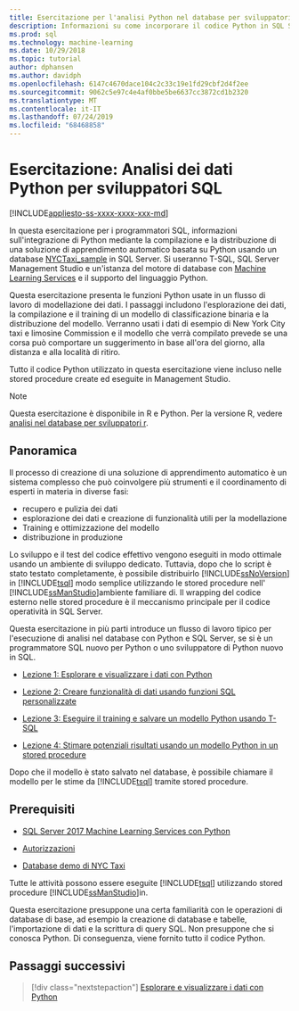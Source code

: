 ```yaml
---
title: Esercitazione per l'analisi Python nel database per sviluppatori SQL
description: Informazioni su come incorporare il codice Python in SQL Server stored procedure e funzioni T-SQL.
ms.prod: sql
ms.technology: machine-learning
ms.date: 10/29/2018
ms.topic: tutorial
author: dphansen
ms.author: davidph
ms.openlocfilehash: 6147c4670dace104c2c33c19e1fd29cbf2d4f2ee
ms.sourcegitcommit: 9062c5e97c4e4af0bbe5be6637cc3872cd1b2320
ms.translationtype: MT
ms.contentlocale: it-IT
ms.lasthandoff: 07/24/2019
ms.locfileid: "68468858"
---
```

# <a name="tutorial-python-data-analytics-for-sql-developers"></a>Esercitazione: Analisi dei dati Python per sviluppatori SQL
[!INCLUDE[appliesto-ss-xxxx-xxxx-xxx-md](../../includes/appliesto-ss-xxxx-xxxx-xxx-md.md)]

In questa esercitazione per i programmatori SQL, informazioni sull'integrazione di Python mediante la compilazione e la distribuzione di una soluzione di apprendimento automatico basata su Python usando un database [NYCTaxi_sample](demo-data-nyctaxi-in-sql.md) in SQL Server. Si useranno T-SQL, SQL Server Management Studio e un'istanza del motore di database con [Machine Learning Services](../install/sql-machine-learning-services-windows-install.md) e il supporto del linguaggio Python.

Questa esercitazione presenta le funzioni Python usate in un flusso di lavoro di modellazione dei dati. I passaggi includono l'esplorazione dei dati, la compilazione e il training di un modello di classificazione binaria e la distribuzione del modello. Verranno usati i dati di esempio di New York City taxi e limosine Commission e il modello che verrà compilato prevede se una corsa può comportare un suggerimento in base all'ora del giorno, alla distanza e alla località di ritiro. 

Tutto il codice Python utilizzato in questa esercitazione viene incluso nelle stored procedure create ed eseguite in Management Studio.

> [!NOTE]
> Questa esercitazione è disponibile in R e Python. Per la versione R, vedere [analisi nel database per sviluppatori r](sqldev-in-database-r-for-sql-developers.md).

## <a name="overview"></a>Panoramica

Il processo di creazione di una soluzione di apprendimento automatico è un sistema complesso che può coinvolgere più strumenti e il coordinamento di esperti in materia in diverse fasi:

+ recupero e pulizia dei dati
+ esplorazione dei dati e creazione di funzionalità utili per la modellazione
+ Training e ottimizzazione del modello
+ distribuzione in produzione

Lo sviluppo e il test del codice effettivo vengono eseguiti in modo ottimale usando un ambiente di sviluppo dedicato. Tuttavia, dopo che lo script è stato testato completamente, è possibile distribuirlo [!INCLUDE[ssNoVersion](../../includes/ssnoversion-md.md)] in [!INCLUDE[tsql](../../includes/tsql-md.md)] modo semplice utilizzando le stored procedure nell' [!INCLUDE[ssManStudio](../../includes/ssmanstudio-md.md)]ambiente familiare di. Il wrapping del codice esterno nelle stored procedure è il meccanismo principale per il codice operatività in SQL Server.

Questa esercitazione in più parti introduce un flusso di lavoro tipico per l'esecuzione di analisi nel database con Python e SQL Server, se si è un programmatore SQL nuovo per Python o uno sviluppatore di Python nuovo in SQL. 

+ [Lezione 1: Esplorare e visualizzare i dati con Python](sqldev-py3-explore-and-visualize-the-data.md)

+ [Lezione 2: Creare funzionalità di dati usando funzioni SQL personalizzate](sqldev-py4-create-data-features-using-t-sql.md)

+ [Lezione 3: Eseguire il training e salvare un modello Python usando T-SQL](sqldev-py5-train-and-save-a-model-using-t-sql.md)

+ [Lezione 4: Stimare potenziali risultati usando un modello Python in un stored procedure](sqldev-py6-operationalize-the-model.md)

Dopo che il modello è stato salvato nel database, è possibile chiamare il modello per le stime da [!INCLUDE[tsql](../../includes/tsql-md.md)] tramite stored procedure.

## <a name="prerequisites"></a>Prerequisiti

+ [SQL Server 2017 Machine Learning Services con Python](../install/sql-machine-learning-services-windows-install.md#verify-installation)

+ [Autorizzazioni](../security/user-permission.md)

+ [Database demo di NYC Taxi](demo-data-nyctaxi-in-sql.md)

Tutte le attività possono essere eseguite [!INCLUDE[tsql](../../includes/tsql-md.md)] utilizzando stored procedure [!INCLUDE[ssManStudio](../../includes/ssmanstudio-md.md)]in.

Questa esercitazione presuppone una certa familiarità con le operazioni di database di base, ad esempio la creazione di database e tabelle, l'importazione di dati e la scrittura di query SQL. Non presuppone che si conosca Python. Di conseguenza, viene fornito tutto il codice Python. 

## <a name="next-steps"></a>Passaggi successivi

> [!div class="nextstepaction"]
> [Esplorare e visualizzare i dati con Python](sqldev-py3-explore-and-visualize-the-data.md)
